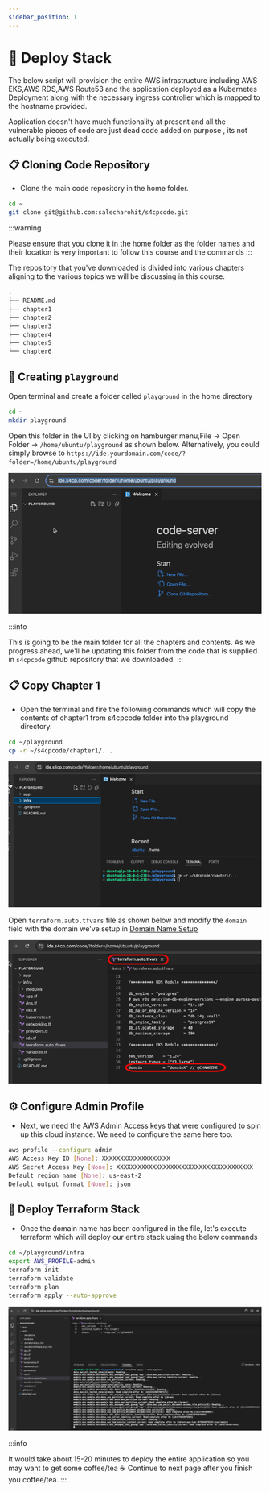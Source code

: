 ```yaml
---
sidebar_position: 1
---
```


# 🚀 Deploy Stack

The below script will provision the entire AWS infrastructure including AWS EKS,AWS RDS,AWS Route53 and the application deployed as a Kubernetes Deployment along with the necessary ingress controller which is mapped to the hostname provided.

Application doesn't have much functionality at present and all the vulnerable pieces of code are just dead code added on purpose , its not actually being executed.

## 📋 Cloning Code Repository

- Clone the main code repository in the home folder. 

```bash
cd ~
git clone git@github.com:salecharohit/s4cpcode.git
```

:::warning

Please ensure that you clone it in the home folder as the folder names and their location is very important to follow this course and the commands
:::

The repository that you've downloaded is divided into various chapters aligning to the various topics we will be discussing in this course. 

```bash
.
├── README.md
├── chapter1
├── chapter2
├── chapter3
├── chapter4
├── chapter5
└── chapter6
```

## 📁 Creating `playground` 

Open terminal and create a folder called `playground` in the home directory

```bash
cd ~
mkdir playground
```

Open this folder in the UI by clicking on hamburger menu,File -> Open Folder -> `/home/ubuntu/playground` as shown below. Alternatively, you could simply browse to `https://ide.yourdomain.com/code/?folder=/home/ubuntu/playground`

![](img/playground.png)

:::info

This is going to be the main folder for all the chapters and contents. As we progress ahead, we'll be updating this folder from the code that is supplied in `s4cpcode` github repository that we downloaded.
:::

## 📋 Copy Chapter 1

- Open the terminal and fire the following commands which will copy the contents of chapter1 from s4cpcode folder into the playground directory.

```bash
cd ~/playground
cp -r ~/s4cpcode/chapter1/. .
```

![](img/copy_chapter1.png)

Open `terraform.auto.tfvars` file as shown below and modify the `domain` field with the domain we've setup in [Domain Name Setup](/docs/chapter0-the-setup/domain-setup.md#)

![](img/modify_terraform.png)

## ⚙️ Configure Admin Profile

- Next, we need the AWS Admin Access keys that were configured to spin up this cloud instance. We need to configure the same here too.

```bash
aws profile --configure admin
AWS Access Key ID [None]: XXXXXXXXXXXXXXXXXXX
AWS Secret Access Key [None]: XXXXXXXXXXXXXXXXXXXXXXXXXXXXXXXXXXXXXX
Default region name [None]: us-east-2
Default output format [None]: json
```

## 🚀 Deploy Terraform Stack

- Once the domain name has been configured in the file, let's execute terraform which will deploy our entire stack using the below commands

```bash
cd ~/playground/infra
export AWS_PROFILE=admin
terraform init
terraform validate
terraform plan
terraform apply --auto-approve
```

![](img/terraform_apply.png)

:::info

It would take about 15-20 minutes to deploy the entire application so you may want to get some coffee/tea ☕ 
Continue to next page after you finish you coffee/tea.
:::

